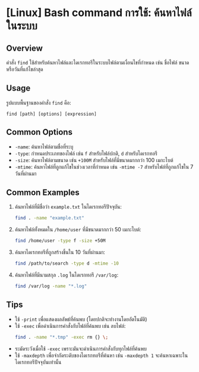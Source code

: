 # [Linux] Bash command การใช้: ค้นหาไฟล์ในระบบ

## Overview
คำสั่ง `find` ใช้สำหรับค้นหาไฟล์และไดเรกทอรีในระบบไฟล์ตามเงื่อนไขที่กำหนด เช่น ชื่อไฟล์ ขนาด หรือวันที่แก้ไขล่าสุด

## Usage
รูปแบบพื้นฐานของคำสั่ง `find` คือ:

```
find [path] [options] [expression]
```

## Common Options
- `-name`: ค้นหาไฟล์ตามชื่อที่ระบุ
- `-type`: กำหนดประเภทของไฟล์ เช่น `f` สำหรับไฟล์ปกติ, `d` สำหรับไดเรกทอรี
- `-size`: ค้นหาไฟล์ตามขนาด เช่น `+100M` สำหรับไฟล์ที่มีขนาดมากกว่า 100 เมกะไบต์
- `-mtime`: ค้นหาไฟล์ที่ถูกแก้ไขในช่วงเวลาที่กำหนด เช่น `-mtime -7` สำหรับไฟล์ที่ถูกแก้ไขใน 7 วันที่ผ่านมา

## Common Examples
1. ค้นหาไฟล์ที่มีชื่อว่า `example.txt` ในไดเรกทอรีปัจจุบัน:
   ```bash
   find . -name "example.txt"
   ```

2. ค้นหาไฟล์ทั้งหมดใน `/home/user` ที่มีขนาดมากกว่า 50 เมกะไบต์:
   ```bash
   find /home/user -type f -size +50M
   ```

3. ค้นหาไดเรกทอรีที่ถูกสร้างขึ้นใน 10 วันที่ผ่านมา:
   ```bash
   find /path/to/search -type d -mtime -10
   ```

4. ค้นหาไฟล์ที่มีนามสกุล `.log` ในไดเรกทอรี `/var/log`:
   ```bash
   find /var/log -name "*.log"
   ```

## Tips
- ใช้ `-print` เพื่อแสดงผลลัพธ์ที่ค้นพบ (โดยปกติจะทำงานโดยอัตโนมัติ)
- ใช้ `-exec` เพื่อดำเนินการคำสั่งกับไฟล์ที่ค้นพบ เช่น ลบไฟล์:
  ```bash
  find . -name "*.tmp" -exec rm {} \;
  ```
- ระมัดระวังเมื่อใช้ `-exec` เพราะมันจะดำเนินการคำสั่งกับทุกไฟล์ที่ค้นพบ
- ใช้ `-maxdepth` เพื่อจำกัดระดับของไดเรกทอรีที่ค้นหา เช่น `-maxdepth 1` จะค้นหาเฉพาะในไดเรกทอรีปัจจุบันเท่านั้น